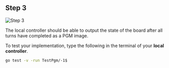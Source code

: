 <!--@include: index.md-->
#

## Step 3

![Step 3](/assets/cw_diagrams-Distributed_3.png)

The local controller should be able to output the state of the board after all turns have completed as a PGM image.

To test your implementation, type the following in the terminal of your **local controller**.

```bash
go test -v -run TestPgm/-1$
```
